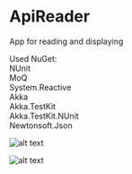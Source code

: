 # ApiReader
App for reading and displaying

Used NuGet: <br />
NUnit <br />
MoQ <br />
System.Reactive <br />
Akka <br />
Akka.TestKit <br />
Akka.TestKit.NUnit <br />
Newtonsoft.Json <br />

![alt text](https://i.imgur.com/AVXEQVL.jpg)

![alt text](https://i.imgur.com/RKqNelO.jpg)
